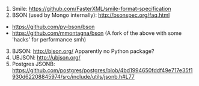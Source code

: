 1. Smile: https://github.com/FasterXML/smile-format-specification
2. BSON (used by Mongo internally): http://bsonspec.org/faq.html
  - https://github.com/py-bson/bson
  - https://github.com/mmontagna/bson (A fork of the above with some 'hacks' for performance smh)
3. BJSON: http://bjson.org/ Apparently no Python package?
4. UBJSON: http://ubjson.org/
5. Postgres JSONB: https://github.com/postgres/postgres/blob/4bd1994650fddf49e717e35f1930d62208845974/src/include/utils/jsonb.h#L77
